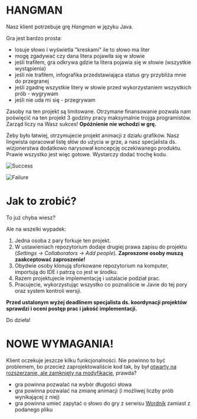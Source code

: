 # HANGMAN

Nasz klient potrzebuje grę *Hangman* w języku Java.

Gra jest bardzo prosta:

* losuje słowo i wyświetla "kreskami" ile to słowo ma liter
* mogę zgadywać czy dana litera pojawiła się w słowie
* jeśli trafiłem, gra odkrywa gdzie ta litera pojawia się w słowie (wszystkie wystąpienia)
* jeśli  nie trafiłem, infografika przedstawiająca status gry przybliża mnie do przegranej
* jeśli zgadnę wszystkie litery w słowie przed wykorzystaniem wszystkich prób - wygrywam
* jeśli nie uda mi się - przegrywam

Zasoby na ten projekt są limitowane. Otrzymane finansowanie pozwala nam poświęcić na ten projekt
3 godziny pracy maksymalnie trojga programistów. Zarząd liczy na Wasz sukces! **Opóźnienie nie wchodzi w grę.**

Żeby było łatwiej, otrzymujecie projekt animacji z działu grafików. Nasz lingwista
opracował listę słów do użycia w grze, a nasz specjalista ds. wizjonerstwa dodatkowo 
narysował koncepcję oczekiwanego produktu. Prawie wszystko jest więc gotowe. Wystarczy dodać trochę kodu.

![Success](https://raw.githubusercontent.com/fracz/java-hangman/master/img/success.gif)

![Failure](https://raw.githubusercontent.com/fracz/java-hangman/master/img/fail.gif)

# Jak to zrobić?

To już chyba wiesz?

Ale na wszelki wypadek:

1. Jedna osoba z pary forkuje ten projekt.
2. W ustawieniach repozytorium dodaje drugiej prawa zapisu do projektu (*Settings -> Collaborators -> Add people*). **Zaproszone osoby muszą zaakceptować zaproszenie!**
3. Obydwie osoby klonują sforkowane repozytorium na komputer, importują do IDE i patrzą co jest w środku.
4. Razem projektujecie implementację i ustalacie podział prac.
5. Pracujecie, wykorzystując wszystko co poznaliście w Javie do tej pory oraz system kontroli wersji.

**Przed ustalonym wyżej deadlinem specjalista ds. koordynacji projektów sprawdzi i oceni postęp prac i jakość implementacji.**

Do dzieła!

# NOWE WYMAGANIA!

Klient oczekuje jeszcze kilku funkcjonalności. Nie powinno to być problemem, bo przecież zaprojektowaliście
kod tak, by był [otwarty na rozszerzanie, ale zamknięty na modyfikacje](https://pl.wikipedia.org/wiki/Zasada_otwarte-zamkni%C4%99te),
prawda?

* gra powinna pozwalać na wybór długości słowa
* gra powinna pozwalać na zmianę animacji (i możliwej liczby prób wynikającej z niej)
* gra powinna umieć zapytać o słowo do gry z serwisu 
  [Wordnik](http://api.wordnik.com/v4/words.json/randomWords?hasDictionaryDef=true&minCorpusCount=0&minLength=5&maxLength=15&limit=1&api_key=a2a73e7b926c924fad7001ca3111acd55af2ffabf50eb4ae5)
  zamiast z podanego pliku

